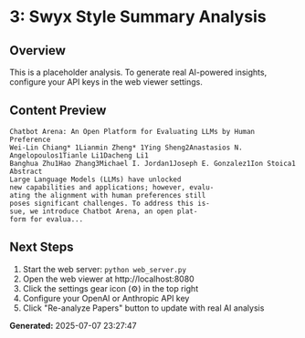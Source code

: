 
# 3: Swyx Style Summary Analysis

## Overview
This is a placeholder analysis. To generate real AI-powered insights, configure your API keys in the web viewer settings.

## Content Preview
```
Chatbot Arena: An Open Platform for Evaluating LLMs by Human Preference
Wei-Lin Chiang* 1Lianmin Zheng* 1Ying Sheng2Anastasios N. Angelopoulos1Tianle Li1Dacheng Li1
Banghua Zhu1Hao Zhang3Michael I. Jordan1Joseph E. Gonzalez1Ion Stoica1
Abstract
Large Language Models (LLMs) have unlocked
new capabilities and applications; however, evalu-
ating the alignment with human preferences still
poses significant challenges. To address this is-
sue, we introduce Chatbot Arena, an open plat-
form for evalua...
```

## Next Steps
1. Start the web server: `python web_server.py`
2. Open the web viewer at http://localhost:8080
3. Click the settings gear icon (⚙️) in the top right
4. Configure your OpenAI or Anthropic API key
5. Click "Re-analyze Papers" button to update with real AI analysis

**Generated:** 2025-07-07 23:27:47
        